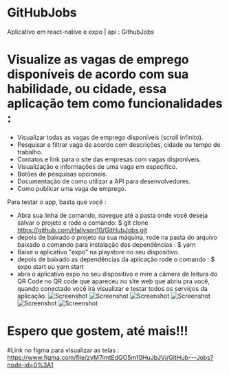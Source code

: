 # GitHubJobs
Aplicativo em react-native e expo | api : GithubJobs

# Visualize as vagas de emprego disponíveis de acordo com sua habilidade, ou cidade, essa aplicação tem como funcionalidades :

- Visualizar todas as vagas de emprego disponíveis (scroll infinito).
- Pesquisar e filtrar vaga de acordo com descrições, cidade ou tempo de trabalho.
- Contatos e link para o site das empresas com vagas disponíveis.
- Visualização e informações de uma vaga em especifíco.
- Botões de pesquisas opcionais.
- Documentação de como utilizar a API para desenvolvedores.
- Como publicar uma vaga de emprego.


Para testar o app, basta que você :

- Abra sua linha de comando, navegue até a pasta onde você deseja salvar o projeto e rode o comando: $ git clone https://github.com/Hallyson10/GitHubJobs.git
- depois de baixado o projeto na sua máquina, rode na pasta do arquivo baixado o comando para instalação das dependências : $ yarn
- Baixe o aplicativo "expo" na playstore no seu dispositivo.
- depois de baixado as dependências da aplicação rode o comando : $ expo start ou yarn start
- abra o aplicativo expo no seu dispositivo e mire a câmera de leitura do QR Code no QR code que apareceu no site web que abriu pra você, quando conectado
você irá visualizar e testar todos os serviços da aplicação.
![Screenshot](https://i.postimg.cc/tRnJ98Wv/imageApp.jpg)
![Screenshot](https://i.postimg.cc/pLLtLn3V/image-App1.jpg)
![Screenshot](https://i.postimg.cc/nhz6JfQC/image-App2.jpg)
![Screenshot](https://i.postimg.cc/2SZ7v0s0/image-App3.jpg)
![Screenshot](https://i.postimg.cc/tRv3c0yr/image-App4.jpg)
![Screenshot](https://i.postimg.cc/tRv3c0yr/image-App4.jpg)

# Espero que gostem, até mais!!!
#Link no figma para visualizar as telas : https://www.figma.com/file/zyM7imtEdGO5m10HuJbJVj/GitHub---Jobs?node-id=0%3A1
